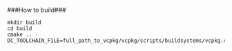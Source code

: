 ###How to build###
```
mkdir build
cd build
cmake .. -DC_TOOLCHAIN_FILE=full_path_to_vcpkg/vcpkg/scripts/buildsystems/vcpkg.cmake
```
